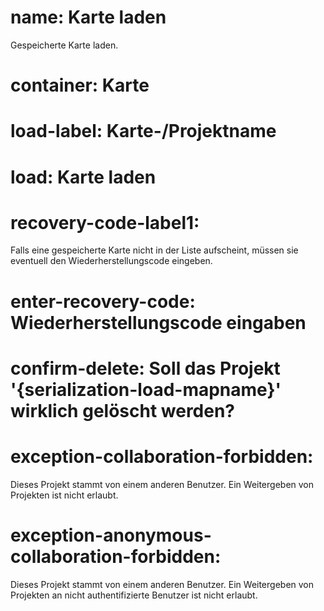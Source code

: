 ﻿# name: Karte laden

Gespeicherte Karte laden.

# container: Karte

# load-label: Karte-/Projektname

# load: Karte laden

# recovery-code-label1:

Falls eine gespeicherte Karte nicht in der Liste aufscheint, 
müssen sie eventuell den Wiederherstellungscode eingeben.

# enter-recovery-code: Wiederherstellungscode eingaben

# confirm-delete: Soll das Projekt '{serialization-load-mapname}' wirklich gelöscht werden?

# exception-collaboration-forbidden: 

Dieses Projekt stammt von einem anderen Benutzer.
Ein Weitergeben von Projekten ist nicht erlaubt.

# exception-anonymous-collaboration-forbidden:

Dieses Projekt stammt von einem anderen Benutzer.
Ein Weitergeben von Projekten an nicht authentifizierte Benutzer ist nicht erlaubt.